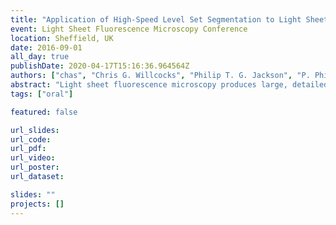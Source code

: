 ```yaml
---
title: "Application of High-Speed Level Set Segmentation to Light Sheet Fluorescence Microscopy"
event: Light Sheet Fluorescence Microscopy Conference
location: Sheffield, UK
date: 2016-09-01
all_day: true
publishDate: 2020-04-17T15:16:36.964564Z
authors: ["chas", "Chris G. Willcocks", "Philip T. G. Jackson", "P. Philippe Laissue", "Boguslaw Obara"]
abstract: "Light sheet fluorescence microscopy produces large, detailed 3D images of biological samples, but these images are often heavily afflicted by structured noise caused by optical effects such as attenuation, refraction and shadowing. Local Gaussian distribution fitting (LGDF) energy is a powerful variational level set framework, ideally suited to these challenges for its ability to segment image objects with inhomogeneous intensity. However, as with most level set methods, LGDF is computationally intensive, and existing CPU implementations take several hours to segment modestly sized 3D images. We present a powerful software package that implements LGDF energy minimisation efficiently on the GPU, running in seconds rather than hours on most 3D images. It is able to segment multiple objects in real-time, at subpixel accuracy despite uneven background, severe noise, and objects with blurred and/or broken boundaries. The speed of our algorithm makes real-time interaction with datasets possible, allowing the user to select individual objects, correct errors and tune parameters  instantaneously (or: without delay). Our method utilises three intuitive and tunable parameters, each relating to tangible properties of the final segmentation, and a combination of optional, interactive brushes to edit and constrain segmentation in 3D. Here we demonstrate application of our high-speed, three-dimensional image segmentation framework to a range of complex and large light sheet fluorescence microscopy images. We show accurate and high-quality three-dimensional segmentations that are captured in real-time using modern GPU technologies."
tags: ["oral"]

featured: false

url_slides:
url_code:
url_pdf:
url_video:
url_poster:
url_dataset:

slides: ""
projects: []
---
```


